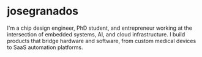 # josegranados
I'm a chip design engineer, PhD student, and entrepreneur working at the intersection of embedded systems, AI, and cloud infrastructure. I build products that bridge hardware and software, from custom medical devices to SaaS automation platforms.
